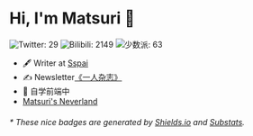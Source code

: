 # Hi, I'm Matsuri 👋

![Twitter: 29](https://img.shields.io/badge/dynamic/json?color=%23479be9&label=Twitter&query=%24.data.totalSubs&url=https%3A%2F%2Fapi.spencerwoo.com%2Fsubstats%2F%3Fsource%3Dtwitter%26queryKey%3DMatsurimywaifu)
![Bilibili: 2149](https://img.shields.io/badge/dynamic/json?color=%23ed91ab&label=Bilibili&query=%24.data.totalSubs&url=https%3A%2F%2Fapi.spencerwoo.com%2Fsubstats%2F%3Fsource%3Dbilibili%26queryKey%3D10509882)
![少数派: 63](https://img.shields.io/badge/dynamic/json?color=da282a&label=%E5%B0%91%E6%95%B0%E6%B4%BE&query=%24.data.totalSubs&url=https%3A%2F%2Fapi.spencerwoo.com%2Fsubstats%2F%3Fsource%3Dsspai%26queryKey%3Ddx7gz8d2) 
- 🖋 Writer at [Sspai](https://sspai.com/u/dx7gz8d2)
- ✍️ Newsletter[《一人杂志》](https://matsuri.zhubai.love/)
- 🏃 自学前端中
- [Matsuri's Neverland](https://matsuri.site/)

<h6>* These nice badges are generated by <a href="https://shields.io/">Shields.io</a> and <a href="https://github.com/spencerwooo/Substats">Substats</a>.</h6>

